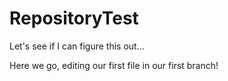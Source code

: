 # RepositoryTest
Let's see if I can figure this out...

Here we go, editing our first file in our first branch!
